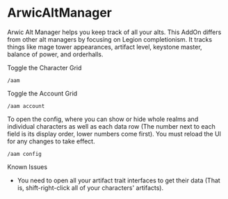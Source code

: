 # ArwicAltManager

Arwic Alt Manager helps you keep track of all your alts. This AddOn differs from other alt managers by focusing on Legion completionism. It tracks things like mage tower appearances, artifact level, keystone master, balance of power, and orderhalls.

Toggle the Character Grid

    /aam

Toggle the Account Grid

    /aam account

To open the config, where you can show or hide whole realms and individual characters as well as each data row (The number next to each field is its display order, lower numbers come first). You must reload the UI for any changes to take effect.

    /aam config

Known Issues

- You need to open all your artifact trait interfaces to get their data (That is, shift-right-click all of your characters' artifacts).
